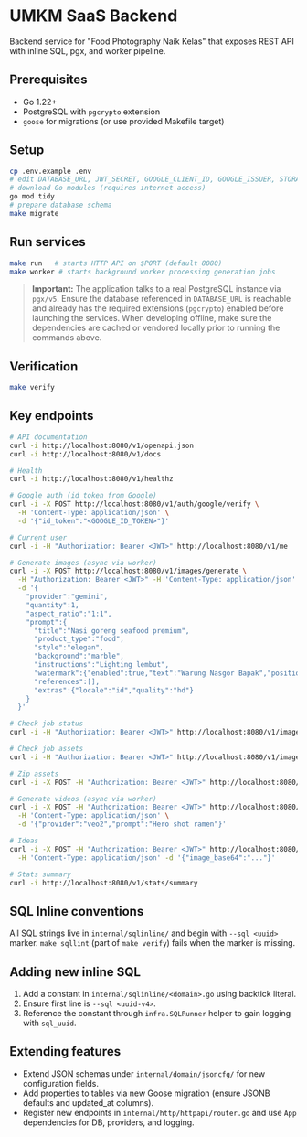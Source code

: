 # UMKM SaaS Backend

Backend service for "Food Photography Naik Kelas" that exposes REST API with inline SQL, pgx, and worker pipeline.

## Prerequisites
- Go 1.22+
- PostgreSQL with `pgcrypto` extension
- `goose` for migrations (or use provided Makefile target)

## Setup
```bash
cp .env.example .env
# edit DATABASE_URL, JWT_SECRET, GOOGLE_CLIENT_ID, GOOGLE_ISSUER, STORAGE_BASE_URL
# download Go modules (requires internet access)
go mod tidy
# prepare database schema
make migrate
```

## Run services
```bash
make run   # starts HTTP API on $PORT (default 8080)
make worker # starts background worker processing generation jobs
```

> **Important:** The application talks to a real PostgreSQL instance via
> `pgx/v5`. Ensure the database referenced in `DATABASE_URL` is reachable and
> already has the required extensions (`pgcrypto`) enabled before launching the
> services. When developing offline, make sure the dependencies are cached or
> vendored locally prior to running the commands above.

## Verification
```bash
make verify
```

## Key endpoints
```bash
# API documentation
curl -i http://localhost:8080/v1/openapi.json
curl -i http://localhost:8080/v1/docs

# Health
curl -i http://localhost:8080/v1/healthz

# Google auth (id_token from Google)
curl -i -X POST http://localhost:8080/v1/auth/google/verify \
  -H 'Content-Type: application/json' \
  -d '{"id_token":"<GOOGLE_ID_TOKEN>"}'

# Current user
curl -i -H "Authorization: Bearer <JWT>" http://localhost:8080/v1/me

# Generate images (async via worker)
curl -i -X POST http://localhost:8080/v1/images/generate \
  -H "Authorization: Bearer <JWT>" -H 'Content-Type: application/json' \
  -d '{
    "provider":"gemini",
    "quantity":1,
    "aspect_ratio":"1:1",
    "prompt":{
      "title":"Nasi goreng seafood premium",
      "product_type":"food",
      "style":"elegan",
      "background":"marble",
      "instructions":"Lighting lembut",
      "watermark":{"enabled":true,"text":"Warung Nasgor Bapak","position":"bottom-right"},
      "references":[],
      "extras":{"locale":"id","quality":"hd"}
    }
  }'

# Check job status
curl -i -H "Authorization: Bearer <JWT>" http://localhost:8080/v1/images/<JOB_ID>/status

# Check job assets
curl -i -H "Authorization: Bearer <JWT>" http://localhost:8080/v1/images/<JOB_ID>/assets

# Zip assets
curl -i -X POST -H "Authorization: Bearer <JWT>" http://localhost:8080/v1/images/<JOB_ID>/zip

# Generate videos (async via worker)
curl -i -X POST -H "Authorization: Bearer <JWT>" http://localhost:8080/v1/videos/generate \
  -H 'Content-Type: application/json' \
  -d '{"provider":"veo2","prompt":"Hero shot ramen"}'

# Ideas
curl -i -X POST -H "Authorization: Bearer <JWT>" http://localhost:8080/v1/ideas/from-image \
  -H 'Content-Type: application/json' -d '{"image_base64":"..."}'

# Stats summary
curl -i http://localhost:8080/v1/stats/summary
```

## SQL Inline conventions
All SQL strings live in `internal/sqlinline/` and begin with `--sql <uuid>` marker. `make sqllint` (part of `make verify`) fails when the marker is missing.

## Adding new inline SQL
1. Add a constant in `internal/sqlinline/<domain>.go` using backtick literal.
2. Ensure first line is `--sql <uuid-v4>`.
3. Reference the constant through `infra.SQLRunner` helper to gain logging with `sql_uuid`.

## Extending features
- Extend JSON schemas under `internal/domain/jsoncfg/` for new configuration fields.
- Add properties to tables via new Goose migration (ensure JSONB defaults and updated_at columns).
- Register new endpoints in `internal/http/httpapi/router.go` and use `App` dependencies for DB, providers, and logging.

